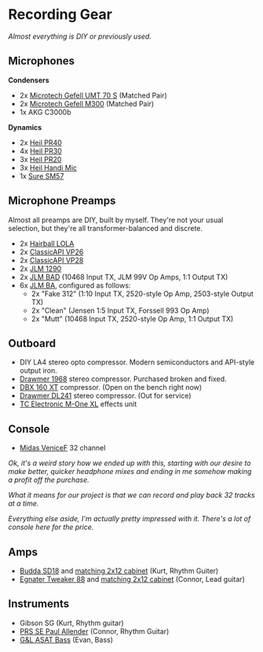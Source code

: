 Recording Gear
==============
_Almost everything is DIY or previously used._

Microphones
-----------
**Condensers**
 - 2x [Microtech Gefell UMT 70 S](http://www.microtechgefell.de/index.php/en/microphones/broadcast-a-recording/large-membrane-transistor-mics/202-umt-70s) (Matched Pair)
 - 2x [Microtech Gefell M300](http://www.microtechgefell.de/index.php/en/microphones/broadcast-a-recording/small-membrane-transistor-mics/50-transistormikrofonm300) (Matched Pair)
 - 1x AKG C3000b

**Dynamics**
 - 2x [Heil PR40](http://www.heilsound.com/pro/microphones/pr-40)
 - 4x [Heil PR30](http://www.heilsound.com/pro/microphones/pr-30)
 - 3x [Heil PR20](http://www.heilsound.com/pro/microphones/pr-20)
 - 3x [Heil Handi Mic](http://www.heilsound.com/pro/microphones/handi-mic-pro-plus)
 - 1x [Sure SM57](http://www.shure.com/americas/products/microphones/sm/sm57-instrument-microphone)

Microphone Preamps
------------------
Almost all preamps are DIY, built by myself. They're not your usual selection, but they're all transformer-balanced 
and discrete.
- 2x [Hairball LOLA](http://www.hairballaudio.com/shop/product_info.php?cPath=35&products_id=116)
- 2x [ClassicAPI VP26](http://classicapi.com/catalog/product_info.php?cPath=22_47_55_56_59&products_id=85)
- 2x [ClassicAPI VP28](http://classicapi.com/catalog/product_info.php?cPath=22_117_55_169&products_id=318)
- 2x [JLM 1290](http://www.jlmaudio.com/shop/index.php?_a=viewProd&productId=52)
- 2x [JLM BAD](http://www.jlmaudio.com/shop/index.php?_a=viewProd&productId=50) (10468 Input TX, JLM 99V Op Amps, 1:1 Output TX)
- 6x [JLM BA](http://www.jlmaudio.com/shop/index.php?_a=viewProd&productId=6), configured as follows:
     - 2x "Fake 312" (1:10 Input TX, 2520-style Op Amp, 2503-style Output TX)
     - 2x "Clean" (Jensen 1:5 Input TX, Forssell 993 Op Amp)
     - 2x "Mutt" (10468 Input TX, 2520-style Op Amp, 1:1 Output TX)

Outboard
--------
- DIY LA4 stereo opto compressor. Modern semiconductors and API-style output iron.
- [Drawmer 1968](http://www.drawmer.com/products/60s-series/1968-dual-channel-tube-compressor.php?sort=series&series=60s) stereo compressor. Purchased broken and fixed.
- [DBX 160 XT](http://www.dbxpro.com/system/documents/596/original/160XT%20Owners%20Manual.pdf) compressor. (Open on the bench right now)
- [Drawmer DL241](http://www.drawmer.com/products/pro-series/dl241.php?sort=series&series=pro) stereo compressor. (Out for service)
- [TC Electronic M-One XL](http://www.tcelectronic.com/m-one-xl/) effects unit

Console
-------
- [Midas VeniceF](http://www.midasconsoles.com/Products/VF32.aspx) 32 channel

_Ok, it's a weird story how we ended up with this, starting with our desire to make better, quicker headphone mixes 
and ending in me somehow making a profit off the purchase._

_What it means for our project is that we can record and play back 32 tracks at a time._

_Everything else aside, I'm actually pretty impressed with it. There's a lot of console here for the price._

Amps
----
- [Budda SD18](http://www.budda.com/gear/gear.cfm?series=618) and [matching 2x12 cabinet](http://www.budda.com/gear/gear.cfm?series=505) (Kurt, Rhythm Guiter)
- [Egnater Tweaker 88](http://egnateramps.com/EgnaterProducts/Tweaker/Tweaker88/Tweaker88.html) and [matching 2x12 cabinet](http://egnateramps.com/EgnaterProducts/Tweaker/TweakerCabinets/Tweaker212x.html) (Connor, Lead guitar)

Instruments
-----------
- Gibson SG (Kurt, Rhythm guitar)
- [PRS SE Paul Allender](http://www.prsguitars.com/sepaulallender/) (Connor, Rhythm Guitar)
- [G&L ASAT Bass](http://www.glguitars.com/instruments/USA/basses/asat-bass/index.asp) (Evan, Bass)
